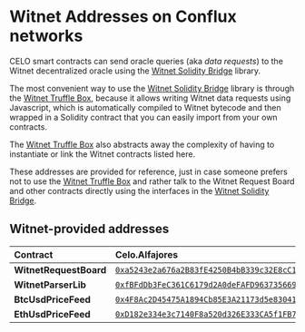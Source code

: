 # Witnet Addresses on Conflux networks

CELO smart contracts can send oracle queries (aka _data requests_) to the Witnet decentralized oracle using the
[Witnet Solidity Bridge] library.

The most convenient way to use the [Witnet Solidity Bridge] library is through the [Witnet Truffle Box], because it
allows writing Witnet data requests using Javascript, which is automatically compiled to Witnet bytecode and then
wrapped in a Solidity contract that you can easily import from your own contracts.

The [Witnet Truffle Box] also abstracts away the complexity of having to instantiate or link the Witnet contracts
listed here.

These addresses are provided for reference, just in case someone prefers not to use the [Witnet Truffle Box] and
rather talk to the Witnet Request Board and other contracts directly using the interfaces in the [Witnet Solidity Bridge].

## Witnet-provided addresses

| Contract | Celo.Alfajores | Celo.Mainnet |
| :------- | :-------------- | :-------------- |
| **WitnetRequestBoard** | [`0xa5243e2a676a2B83fE4250B4bB339c32E8cC1b46`](https://alfajores-blockscout.celo-testnet.org/address/0xa5243e2a676a2B83fE4250B4bB339c32E8cC1b46/contracts) | Stay tuned!
| **WitnetParserLib**  | [`0xfBFdDb3FeC361C6179d2A0deFAFD963735669EaA`](https://testnet.confluxscan.io/address/cfxtest:acbez2ctj9dmvuep19uyb88wstzw6k41wyzct8ezh7) | Stay tuned!
| **BtcUsdPriceFeed**  | [`0x4F8Ac2D45475A1894Cb85E3A21173d5e83041083`](https://alfajores-blockscout.celo-testnet.org/address/0x4F8Ac2D45475A1894Cb85E3A21173d5e83041083/contracts) | Stay tuned!
| **EthUsdPriceFeed** | [`0xD182e334e3c7140F8a520d326E333CA5f1FB7dDa`](https://alfajores-blockscout.celo-testnet.org/address/0xD182e334e3c7140F8a520d326E333CA5f1FB7dDa/contracts) | Stay tuned!

[Witnet Solidity Bridge]: https://github.com/witnet/witnet-solidity-bridge
[Witnet Truffle Box]: /try/use-from-ethereum
